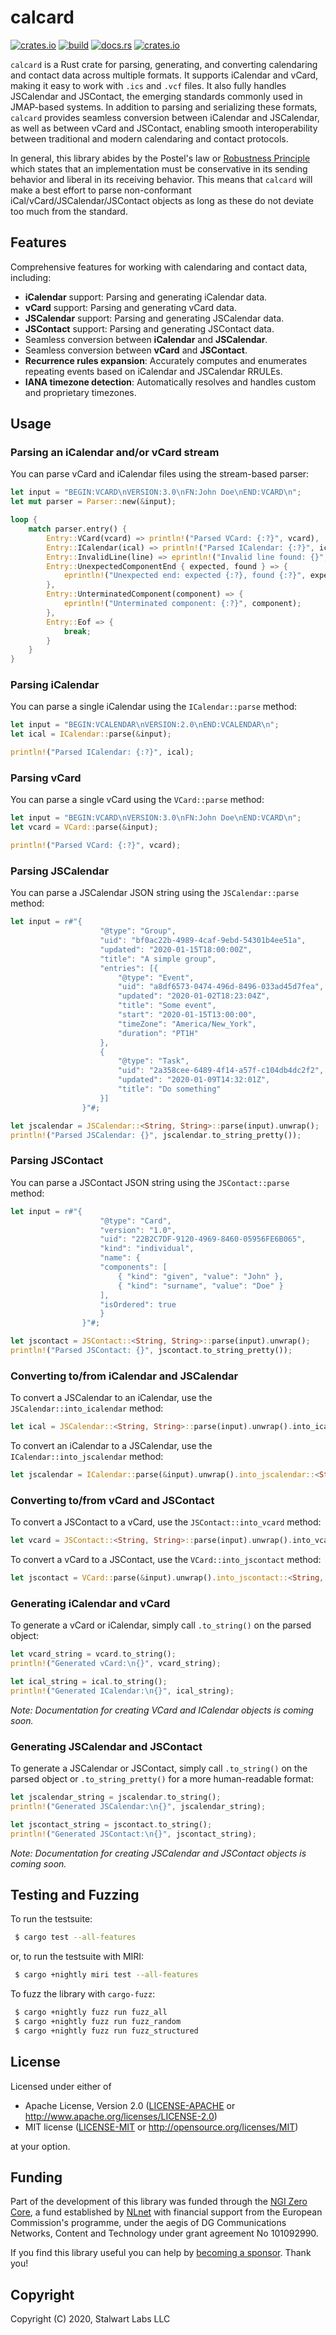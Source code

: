 # calcard

[![crates.io](https://img.shields.io/crates/v/calcard)](https://crates.io/crates/calcard)
[![build](https://github.com/stalwartlabs/calcard/actions/workflows/rust.yml/badge.svg)](https://github.com/stalwartlabs/calcard/actions/workflows/rust.yml)
[![docs.rs](https://img.shields.io/docsrs/calcard)](https://docs.rs/calcard)
[![crates.io](https://img.shields.io/crates/l/calcard)](http://www.apache.org/licenses/LICENSE-2.0)

`calcard` is a Rust crate for parsing, generating, and converting calendaring and contact data across multiple formats. It supports iCalendar and vCard, making it easy to work with `.ics` and `.vcf` files. It also fully handles JSCalendar and JSContact, the emerging standards commonly used in JMAP-based systems. In addition to parsing and serializing these formats, `calcard` provides seamless conversion between iCalendar and JSCalendar, as well as between vCard and JSContact, enabling smooth interoperability between traditional and modern calendaring and contact protocols.

In general, this library abides by the Postel's law or [Robustness Principle](https://en.wikipedia.org/wiki/Robustness_principle) which states that an implementation must be conservative in its sending behavior and liberal in its receiving behavior. This means that `calcard` will make a best effort to parse non-conformant iCal/vCard/JSCalendar/JSContact objects as long as these do not deviate too much from the standard.

## Features

Comprehensive features for working with calendaring and contact data, including:

- **iCalendar** support: Parsing and generating iCalendar data.
- **vCard** support: Parsing and generating vCard data.
- **JSCalendar** support: Parsing and generating JSCalendar data.
- **JSContact** support: Parsing and generating JSContact data.
- Seamless conversion between **iCalendar** and **JSCalendar**.
- Seamless conversion between **vCard** and **JSContact**.
- **Recurrence rules expansion**: Accurately computes and enumerates repeating events based on iCalendar and JSCalendar RRULEs.
- **IANA timezone detection**: Automatically resolves and handles custom and proprietary timezones.

## Usage

### Parsing an iCalendar and/or vCard stream

You can parse vCard and iCalendar files using the stream-based parser:

```rust
let input = "BEGIN:VCARD\nVERSION:3.0\nFN:John Doe\nEND:VCARD\n";
let mut parser = Parser::new(&input);

loop {
    match parser.entry() {
        Entry::VCard(vcard) => println!("Parsed VCard: {:?}", vcard),
        Entry::ICalendar(ical) => println!("Parsed ICalendar: {:?}", ical),
        Entry::InvalidLine(line) => eprintln!("Invalid line found: {}", line),
        Entry::UnexpectedComponentEnd { expected, found } => {
            eprintln!("Unexpected end: expected {:?}, found {:?}", expected, found);
        },
        Entry::UnterminatedComponent(component) => {
            eprintln!("Unterminated component: {:?}", component);
        },
        Entry::Eof => {
            break;
        }
    }
}
```

### Parsing iCalendar

You can parse a single iCalendar using the `ICalendar::parse` method:

```rust
let input = "BEGIN:VCALENDAR\nVERSION:2.0\nEND:VCALENDAR\n";
let ical = ICalendar::parse(&input);

println!("Parsed ICalendar: {:?}", ical);
```

### Parsing vCard

You can parse a single vCard using the `VCard::parse` method:

```rust
let input = "BEGIN:VCARD\nVERSION:3.0\nFN:John Doe\nEND:VCARD\n";
let vcard = VCard::parse(&input);

println!("Parsed VCard: {:?}", vcard);
```
### Parsing JSCalendar

You can parse a JSCalendar JSON string using the `JSCalendar::parse` method:

```rust
let input = r#"{
                    "@type": "Group",
                    "uid": "bf0ac22b-4989-4caf-9ebd-54301b4ee51a",
                    "updated": "2020-01-15T18:00:00Z",
                    "title": "A simple group",
                    "entries": [{
                        "@type": "Event",
                        "uid": "a8df6573-0474-496d-8496-033ad45d7fea",
                        "updated": "2020-01-02T18:23:04Z",
                        "title": "Some event",
                        "start": "2020-01-15T13:00:00",
                        "timeZone": "America/New_York",
                        "duration": "PT1H"
                    },
                    {
                        "@type": "Task",
                        "uid": "2a358cee-6489-4f14-a57f-c104db4dc2f2",
                        "updated": "2020-01-09T14:32:01Z",
                        "title": "Do something"
                    }]
                }"#;

let jscalendar = JSCalendar::<String, String>::parse(input).unwrap();
println!("Parsed JSCalendar: {}", jscalendar.to_string_pretty());
```

### Parsing JSContact

You can parse a JSContact JSON string using the `JSContact::parse` method:

```rust
let input = r#"{
                    "@type": "Card",
                    "version": "1.0",
                    "uid": "22B2C7DF-9120-4969-8460-05956FE6B065",
                    "kind": "individual",
                    "name": {
                    "components": [
                        { "kind": "given", "value": "John" },
                        { "kind": "surname", "value": "Doe" }
                    ],
                    "isOrdered": true
                    }
                }"#;

let jscontact = JSContact::<String, String>::parse(input).unwrap();
println!("Parsed JSContact: {}", jscontact.to_string_pretty());
```

### Converting to/from iCalendar and JSCalendar

To convert a JSCalendar to an iCalendar, use the `JSCalendar::into_icalendar` method:

```rust
let ical = JSCalendar::<String, String>::parse(input).unwrap().into_icalendar().unwrap();
```

To convert an iCalendar to a JSCalendar, use the `ICalendar::into_jscalendar` method:

```rust
let jscalendar = ICalendar::parse(&input).unwrap().into_jscalendar::<String, String>().unwrap();
```

### Converting to/from vCard and JSContact

To convert a JSContact to a vCard, use the `JSContact::into_vcard` method:

```rust
let vcard = JSContact::<String, String>::parse(input).unwrap().into_vcard().unwrap();
```

To convert a vCard to a JSContact, use the `VCard::into_jscontact` method:

```rust
let jscontact = VCard::parse(&input).unwrap().into_jscontact::<String, String>().unwrap();
```

### Generating iCalendar and vCard

To generate a vCard or iCalendar, simply call `.to_string()` on the parsed object:

```rust
let vcard_string = vcard.to_string();
println!("Generated vCard:\n{}", vcard_string);

let ical_string = ical.to_string();
println!("Generated ICalendar:\n{}", ical_string);
```

*Note: Documentation for creating VCard and ICalendar objects is coming soon.*

### Generating JSCalendar and JSContact

To generate a JSCalendar or JSContact, simply call `.to_string()` on the parsed object or `.to_string_pretty()` for a more human-readable format:

```rust
let jscalendar_string = jscalendar.to_string();
println!("Generated JSCalendar:\n{}", jscalendar_string);

let jscontact_string = jscontact.to_string();
println!("Generated JSContact:\n{}", jscontact_string);
```

*Note: Documentation for creating JSCalendar and JSContact objects is coming soon.*


## Testing and Fuzzing

To run the testsuite:

```bash
 $ cargo test --all-features
```

or, to run the testsuite with MIRI:

```bash
 $ cargo +nightly miri test --all-features
```

To fuzz the library with `cargo-fuzz`:

```bash
 $ cargo +nightly fuzz run fuzz_all
 $ cargo +nightly fuzz run fuzz_random
 $ cargo +nightly fuzz run fuzz_structured
```

## License

Licensed under either of

 * Apache License, Version 2.0 ([LICENSE-APACHE](LICENSE-APACHE) or http://www.apache.org/licenses/LICENSE-2.0)
 * MIT license ([LICENSE-MIT](LICENSE-MIT) or http://opensource.org/licenses/MIT)

at your option.

## Funding

Part of the development of this library was funded through the [NGI Zero Core](https://nlnet.nl/NGI0/), a fund established by [NLnet](https://nlnet.nl/) with financial support from the European Commission's programme, under the aegis of DG Communications Networks, Content and Technology under grant agreement No 101092990.

If you find this library useful you can help by [becoming a sponsor](https://opencollective.com/stalwart). Thank you!

## Copyright

Copyright (C) 2020, Stalwart Labs LLC
